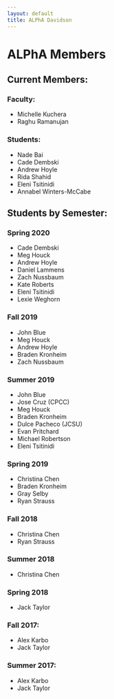 ```yaml
---
layout: default
title: ALPhA Davidson
---
```


# ALPhA Members

## Current Members:
### Faculty:
 * Michelle Kuchera
 * Raghu Ramanujan
### Students:
 * Nade Bai
 * Cade Dembski
 * Andrew Hoyle
 * Rida Shahid
 * Eleni Tsitinidi
 * Annabel Winters-McCabe

## Students by Semester:
### Spring 2020
 * Cade Dembski
 * Meg Houck
 * Andrew Hoyle
 * Daniel Lammens
 * Zach Nussbaum
 * Kate Roberts
 * Eleni Tsitinidi
 * Lexie Weghorn
 
### Fall 2019
  * John Blue
  * Meg Houck
  * Andrew Hoyle
  * Braden Kronheim
  * Zach Nussbaum

### Summer 2019
  * John Blue
  * Jose Cruz (CPCC)
  * Meg Houck
  * Braden Kronheim
  * Dulce Pacheco (JCSU)
  * Evan Pritchard
  * Michael Robertson
  * Eleni Tsitinidi
  
### Spring 2019
  * Christina Chen
  * Braden Kronheim
  * Gray Selby
  * Ryan Strauss

### Fall 2018
  * Christina Chen
  * Ryan Strauss

### Summer 2018
  * Christina Chen

### Spring 2018
 * Jack Taylor
 
### Fall 2017:
 * Alex Karbo
 * Jack Taylor

### Summer 2017:
 * Alex Karbo
 * Jack Taylor
